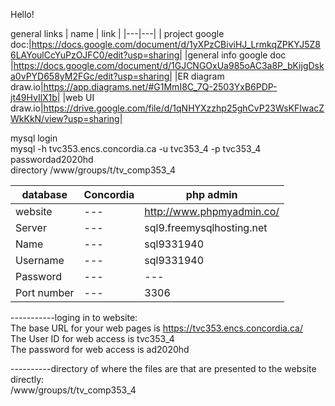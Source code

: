 Hello!


general links
| name |  link | 
|---|---|
| project google doc:|https://docs.google.com/document/d/1yXPzCBiviHJ_LrmkqZPKYJ5Z86LAYoulCcYuPzOJFC0/edit?usp=sharing|
|general info google doc |https://docs.google.com/document/d/1GJCNGOxUa985oAC3a8P_bKijgDska0vPYD658yM2FGc/edit?usp=sharing|
|ER diagram  draw.io|https://app.diagrams.net/#G1MmI8C_7Q-2503YxB6PDP-jt49HvIlX1b|
|web UI draw.io|https://drive.google.com/file/d/1qNHYXzzhp25ghCvP23WsKFIwacZWkKkN/view?usp=sharing|

mysql login<br>
mysql -h tvc353.encs.concordia.ca -u tvc353_4 -p tvc353_4<br>
passwordad2020hd<br>
directory  /www/groups/t/tv_comp353_4
  
| database |  Concordia | php admin |
| --- | --- | --- |
| website | --- | http://www.phpmyadmin.co/ |
| Server | --- | sql9.freemysqlhosting.net |
| Name | --- | sql9331940 |
| Username | --- | sql9331940 |
| Password | --- | --- |
| Port number | --- | 3306 |


-----------loging in to website:<br>
The base URL for your web pages is  	https://tvc353.encs.concordia.ca/ <br>
The User ID  for web access is		tvc353_4<br>
The password for web access is 		ad2020hd<br>

----------directory of where the files are that are presented to the website directly:<br>
 /www/groups/t/tv_comp353_4<br>




